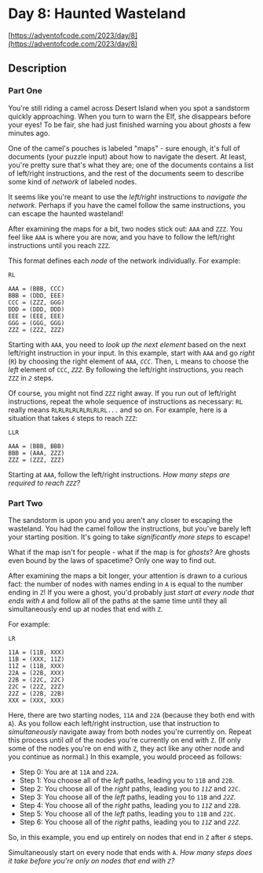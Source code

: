 # Day 8: Haunted Wasteland

[https://adventofcode.com/2023/day/8](https://adventofcode.com/2023/day/8)

## Description

### Part One

You're still riding a camel across Desert Island when you spot a sandstorm quickly approaching. When you turn to warn the Elf, she disappears before your eyes! To be fair, she had just finished warning you about _ghosts_ a few minutes ago.

One of the camel's pouches is labeled "maps" - sure enough, it's full of documents (your puzzle input) about how to navigate the desert. At least, you're pretty sure that's what they are; one of the documents contains a list of left/right instructions, and the rest of the documents seem to describe some kind of _network_ of labeled nodes.

It seems like you're meant to use the _left/right_ instructions to _navigate the network_. Perhaps if you have the camel follow the same instructions, you can escape the haunted wasteland!

After examining the maps for a bit, two nodes stick out: `AAA` and `ZZZ`. You feel like `AAA` is where you are now, and you have to follow the left/right instructions until you reach `ZZZ`.

This format defines each _node_ of the network individually. For example:

    RL

    AAA = (BBB, CCC)
    BBB = (DDD, EEE)
    CCC = (ZZZ, GGG)
    DDD = (DDD, DDD)
    EEE = (EEE, EEE)
    GGG = (GGG, GGG)
    ZZZ = (ZZZ, ZZZ)

Starting with `AAA`, you need to _look up the next element_ based on the next left/right instruction in your input. In this example, start with `AAA` and go _right_ (`R`) by choosing the right element of `AAA`, _`CCC`_. Then, `L` means to choose the _left_ element of `CCC`, _`ZZZ`_. By following the left/right instructions, you reach `ZZZ` in _`2`_ steps.

Of course, you might not find `ZZZ` right away. If you run out of left/right instructions, repeat the whole sequence of instructions as necessary: `RL` really means `RLRLRLRLRLRLRLRL...` and so on. For example, here is a situation that takes _`6`_ steps to reach `ZZZ`:

    LLR

    AAA = (BBB, BBB)
    BBB = (AAA, ZZZ)
    ZZZ = (ZZZ, ZZZ)

Starting at `AAA`, follow the left/right instructions. _How many steps are required to reach `ZZZ`?_

### Part Two

The <span title="Duhduhduhduhduh! Dah, duhduhduhduhduh!">sandstorm</span> is upon you and you aren't any closer to escaping the wasteland. You had the camel follow the instructions, but you've barely left your starting position. It's going to take _significantly more steps_ to escape!

What if the map isn't for people - what if the map is for _ghosts_? Are ghosts even bound by the laws of spacetime? Only one way to find out.

After examining the maps a bit longer, your attention is drawn to a curious fact: the number of nodes with names ending in `A` is equal to the number ending in `Z`! If you were a ghost, you'd probably just _start at every node that ends with `A`_ and follow all of the paths at the same time until they all simultaneously end up at nodes that end with `Z`.

For example:

    LR

    11A = (11B, XXX)
    11B = (XXX, 11Z)
    11Z = (11B, XXX)
    22A = (22B, XXX)
    22B = (22C, 22C)
    22C = (22Z, 22Z)
    22Z = (22B, 22B)
    XXX = (XXX, XXX)

Here, there are two starting nodes, `11A` and `22A` (because they both end with `A`). As you follow each left/right instruction, use that instruction to _simultaneously_ navigate away from both nodes you're currently on. Repeat this process until _all_ of the nodes you're currently on end with `Z`. (If only some of the nodes you're on end with `Z`, they act like any other node and you continue as normal.) In this example, you would proceed as follows:

- Step 0: You are at `11A` and `22A`.
- Step 1: You choose all of the _left_ paths, leading you to `11B` and `22B`.
- Step 2: You choose all of the _right_ paths, leading you to _`11Z`_ and `22C`.
- Step 3: You choose all of the _left_ paths, leading you to `11B` and _`22Z`_.
- Step 4: You choose all of the _right_ paths, leading you to _`11Z`_ and `22B`.
- Step 5: You choose all of the _left_ paths, leading you to `11B` and `22C`.
- Step 6: You choose all of the _right_ paths, leading you to _`11Z`_ and _`22Z`_.

So, in this example, you end up entirely on nodes that end in `Z` after _`6`_ steps.

Simultaneously start on every node that ends with `A`. _How many steps does it take before you're only on nodes that end with `Z`?_
